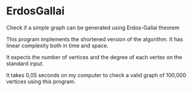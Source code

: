 # ErdosGallai
Check if a simple graph can be generated using Erdos-Gallai theorem

This program implements the shortened version of the algorithm. It has linear complexity both in time and space.

It expects the number of vertices and the degree of each vertex on the standard input.

It takes 0,05 seconds on my computer to check a valid graph of 100,000 vertices using this program.
